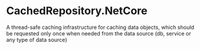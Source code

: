 # CachedRepository.NetCore
A thread-safe caching infrastructure for caching data objects, which should be requested only once when needed from the data source (db, service or any type of data source)
